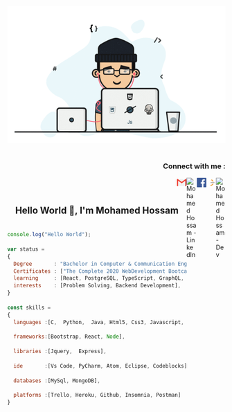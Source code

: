 <p align="center">
<br><img src="https://github.com/mohamedhossam822/mohamedhossam822/blob/main/Public/Developer.gif" ><br><br>
</p>

<h3 align="right">Connect with me :</h3>
<a href="https://dev.to/mohamedhossam">
  <img align="right" alt="Mohamed Hossam - Dev" width="22px" src="https://d2fltix0v2e0sb.cloudfront.net/dev-badge.svg"/>
</a>
<a href="https://leetcode.com/MohamedHossam/">
  <img align="right" alt="Mohamed Hossam - LeetCode" width="22px" src="https://github.com/mohamedhossam822/mohamedhossam822/blob/main/Public/LeetCode_logo.png"/>
</a>
<a href="https://www.facebook.com/mohamedeagles/">
  <img align="right" alt="Mohamed Hossam - Facebook" width="22px" src="https://github.com/mohamedhossam822/mohamedhossam822/blob/main/Public/facebook.png"/>
</a>
<a href="https://www.linkedin.com/in/MH98/">
  <img align="right" alt="Mohamed Hossam - LinkedIn" width="24px" src="https://upload.wikimedia.org/wikipedia/commons/thumb/e/e9/Linkedin_icon.svg/256px-Linkedin_icon.svg.png"/>
</a>
<a href="mailto:mohamedhossam822@gmail.com">
  <img align="right" alt="Mohamed Hossam - email" width="22px" src="https://github.com/mohamedhossam822/mohamedhossam822/blob/main/Public/email1.png"/>
</a>
<br/>
<br/>
<h2 align="center">Hello World 👋, I'm Mohamed Hossam</h1>


```js

console.log("Hello World");

var status = 
{ 
  Degree       : "Bachelor in Computer & Communication Engineering From Faculty of Engineering, Alexandria University",
  Certificates : ["The Complete 2020 WebDevelopment Bootcamp"],
  learning     : [React, PostgreSQL, TypeScript, GraphQL, TinyHouseCourse],
  interests    : [Problem Solving, Backend Development],
}

const skills = 
{
  languages :[C,  Python,  Java, Html5, Css3, Javascript, Php],
  
  frameworks:[Bootstrap, React, Node],
  
  libraries :[Jquery,  Express],
  
  ide       :[Vs Code, PyCharm, Atom, Eclipse, Codeblocks],
  
  databases :[MySql, MongoDB],
  
  platforms :[Trello, Heroku, Github, Insomnia, Postman]
}

```
<!---
<span><img alt="My Github stats"  width="420px" height="200px" src="https://github-readme-stats.vercel.app/api?username=mohamedhossam822&show_icons=true&hide_border=true&theme=react&count_private=true&hide=contribs,issues&include_all_commits=true"/></span>
<span><img alt="My Github stats"  width="420px" height="200px" src="https://github-readme-stats.vercel.app/api/top-langs/?username=mohamedhossam822&langs_count=6&layout=compact"/></span>
-->


